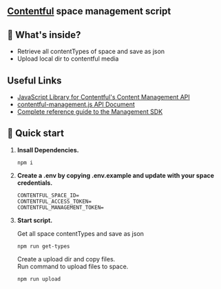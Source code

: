 ## [Contentful](http://www.contentful.com) space management script

## 🧐 What's inside?

- Retrieve all contentTypes of space and save as json
- Upload local dir to contentful media

## Useful Links

- [JavaScript Library for Contentful's Content Management API](https://github.com/contentful/contentful-management.js/)
- [contentful-management.js API Document](https://contentful.github.io/contentful-management.js/contentful-management/3.3.4/)
- [Complete reference guide to the Management SDK](https://www.contentful.com/developers/docs/php/tutorials/management-sdk-reference-guide/)

## 🚀 Quick start

1.  **Insall Dependencies.**

    ```shell
    npm i
    ```

2.  **Create a .env by copying .env.example and update with your space credentials.**

    ```shell
    CONTENTFUL_SPACE_ID=
    CONTENTFUL_ACCESS_TOKEN=
    CONTENTFUL_MANAGEMENT_TOKEN=

    ```

3.  **Start script.**

    Get all space contentTypes and save as json

    ```shell
    npm run get-types

    ```

    Create a upload dir and copy files.  
    Run command to upload files to space.

    ```shell
    npm run upload

    ```
